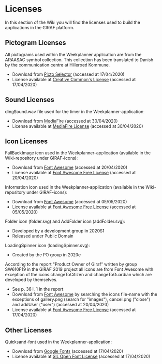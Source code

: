 # Licenses

In this section of the Wiki you will find the licenses used to build the applications
in the GIRAF platform.

## Pictogram Licenses

All pictograms used within the Weekplanner application are from the ARAASAC symbol
collection. This collection has been translated to Danish by the communication
centre at Hilleroed Kommune.

- Download from [Picto Selector](https://www.kc-hil.dk/viden-og-udvikling-mega/paedagogisk-materiale/picto-selector)
  (accessed at 17/04/2020)
- License available at [Creative Common's License](https://creativecommons.org/licenses/?lang=da)
  (accessed at 17/04/2020)

## Sound Licenses

dingSound.wav file used for the timer in the Weekplanner-application:

- Download from [MediaFire](https://www.mediafire.com/file/ajhp232aey6uesf/Ding_-_Sound_Effects_YouTube.wav/file)
  (accessed at 30/04/2020)
- License available at [MediaFire License](https://www.mediafire.com/policies/terms_of_service.php)
  (accessed at 30/04/2020)

## Icon Licenses

FallBackImage icon used in the Weekplanner-application (available in the
Wiki-repository under GIRAF-icons):

- Download from [Font Awesome](https://fontawesome.com/icons/image?style=regular)
  (accessed at 20/04/2020)
- License available at [Font Awesome Free License](https://fontawesome.com/license/free)
  (accessed at 20/04/2020)

Information icon used in the Weekplanner-application (available in the Wiki-repository
under GIRAF-icons):

- Download from [Font Awesome](https://fontawesome.com/icons/info-circle?style=solid)
  (accessed at 05/05/2020)
- License available at [Font Awesome Free License](https://fontawesome.com/license/free)
  (accessed at 05/05/2020)

Folder icon (folder.svg) and AddFolder icon (addFolder.svg):

- Developed by a development group in 2020S1
- Released under Public Domain

LoadingSpinner icon (loadingSpinner.svg):
- Created by the PO group in 2020e

According to the report "Product Owner of Giraf" written by group SW610F19 in the
GIRAF 2019 project all icons are from Font Awesome with exception of the icons
changeToCitizen and changeToGuardian which are developed by themselves.

- See p. 36 l. 1 in the report
- Download from [Font Awesome](https://fontawesome.com) by searching the icons
  file-name with the exceptions of gallery.png (search for "images"),
  cancel.png ("close") and addUser ("user") (accessed at 20/04/2020)
- License available at [Font Awesome Free License](https://fontawesome.com/license/free)
  (accessed at 17/04/2020)

## Other Licenses

Quicksand-font used in the Weekplanner-application:

- Download from [Google Fonts](https://fonts.google.com/specimen/Quicksand)
  (accessed at 17/04/2020)
- License available at [SIL Open Font License](https://scripts.sil.org/cms/scripts/page.php?site_id=nrsi&id=OFL)
  (accessed at 17/04/2020)
